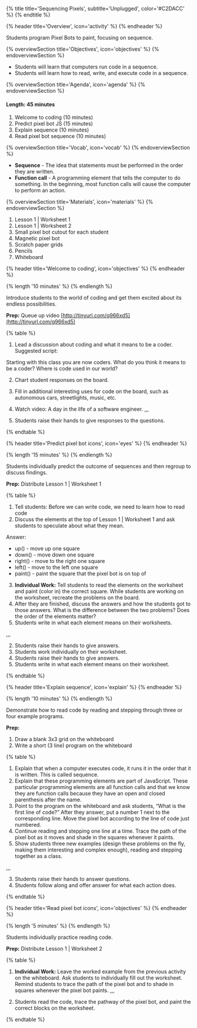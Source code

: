 {% title title='Sequencing Pixels', subtitle='Unplugged', color='#C2DACC' %}
{% endtitle %}

{% header title='Overview', icon='activity' %}
{% endheader %}

Students program Pixel Bots to paint, focusing on sequence.

{% overviewSection title='Objectives', icon='objectives' %}
{% endoverviewSection %}

- Students will learn that computers run code in a sequence.
- Students will learn how to read, write, and execute code in a sequence.

{% overviewSection title='Agenda', icon='agenda' %}
{% endoverviewSection %}

#### Length: 45 minutes

1. Welcome to coding (10 minutes)
1. Predict pixel bot JS (15 minutes)
1. Explain sequence (10 minutes)
1. Read pixel bot sequence (10 minutes)

{% overviewSection title='Vocab', icon='vocab' %}
{% endoverviewSection %}

- **Sequence** - The idea that statements must be performed in the order they are written.
- **Function call** - A programming element that tells the computer to do something. In the beginning, most function calls will cause the computer to perform an action.

{% overviewSection title='Materials', icon='materials' %}
{% endoverviewSection %}

1. Lesson 1 | Worksheet 1
1. Lesson 1 | Worksheet 2
1. Small pixel bot cutout for each student
1. Magnetic pixel bot
1. Scratch paper grids
1. Pencils
1. Whiteboard

{% header title='Welcome to coding', icon='objectives' %}
{% endheader %}

{% length '10 minutes' %}
{% endlength %}

Introduce students to the world of coding and get them excited about its endless possibilities.

**Prep:** Queue up video [http://tinyurl.com/q966xd5](http://tinyurl.com/q966xd5)

{% table %}

1) Lead a discussion about coding and what it means to be a coder. Suggested script:

Starting with this class you are now coders. What do you think it means to be a coder? Where is code used in our world?

2) Chart student responses on the board.
3) Fill in additional interesting uses for code on the board, such as autonomous cars, streetlights, music, etc.
4) Watch video: A day in the life of a software engineer.
,,,

1) Students raise their hands to give responses to the questions.

{% endtable %}

{% header title='Predict pixel bot icons', icon='eyes' %}
{% endheader %}

{% length '15 minutes' %}
{% endlength %}

Students individually predict the outcome of sequences and then regroup to discuss findings.

**Prep:** Distribute Lesson 1 | Worksheet 1

{% table %}

1) Tell students: Before we can write code, we need to learn how to read code
2) Discuss the elements at the top of Lesson 1 | Worksheet 1 and ask students to speculate about what they mean.

Answer:
  - up() - move up one square
  - down() - move down one square
  - right() - move to the right one square
  - left() - move to the left one square
  - paint() - paint the square that the pixel bot is on top of
3) **Individual Work:** Tell students to read the elements on the worksheet and paint (color in) the correct square. While students are working on the worksheet, recreate the problems on the board.
4) After they are finished, discuss the answers and how the students got to those answers. What is the difference between the two problems? Does the order of the elements matter?
5) Students write in what each element means on their worksheets.

,,,

2) Students raise their hands to give answers.
3) Students work individually on their worksheet.
4) Students raise their hands to give answers.
5) Students write in what each element means on their worksheet.

{% endtable %}

{% header title='Explain sequence', icon='explain' %}
{% endheader %}

{% length '10 minutes' %}
{% endlength %}

Demonstrate how to read code by reading and stepping through three or four example programs.

**Prep:**

1. Draw a blank 3x3 grid on the whiteboard
2. Write a short (3 line) program on the whiteboard


{% table %}

1) Explain that when a computer executes code, it runs it in the order that it is written. This is called sequence.
2) Explain that these programming elements are part of JavaScript. These particular programming elements are all function calls and that we know they are function calls because they have an open and closed parenthesis after the name.
3) Point to the program on the whiteboard and ask students, “What is the first line of code?” After they answer, put a number 1 next to the corresponding line. Move the pixel bot according to the line of code just numbered.
4) Continue reading and stepping one line at a time. Trace the path of the pixel bot as it moves and shade in the squares whenever it paints.
5) Show students three new examples (design these problems on the fly, making them interesting and complex enough), reading and stepping together as a class.

,,,

3) Students raise their hands to answer questions.
5) Students follow along and offer answer for what each action does.

{% endtable %}

{% header title='Read pixel bot icons', icon='objectives' %}
{% endheader %}

{% length '5 minutes' %}
{% endlength %}

Students individually practice reading code.

**Prep:** Distribute Lesson 1 | Worksheet 2

{% table %}

1) **Individual Work:** Leave the worked example from the previous activity on the whiteboard. Ask students to individually fill out the worksheet. Remind students to trace the path of the pixel bot and to shade in squares whenever the pixel bot paints.
,,,

1) Students read the code, trace the pathway of the pixel bot, and paint the correct blocks on the worksheet.

{% endtable %}
